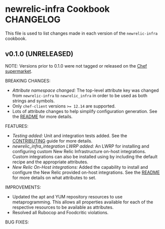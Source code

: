 # newrelic-infra Cookbook CHANGELOG

This file is used to list changes made in each version of the `newrelic-infra` cookbook.

## v0.1.0 (UNRELEASED)

NOTE: Versions prior to 0.1.0 were not tagged or released on the [Chef supermarket][1].

BREAKING CHANGES:

* *Attribute namespace changed:* The top-level attribute key was changed from `newrelic-infra` to `newrelic_infra` in order to be used as both strings and symbols.
* Only `chef-client` versions `>= 12.14` are supported.
* Lots of attribute changes to help simplify configuration generation. See the [README][2] for more details.

FEATURES:

* *Testing added:* Unit and integration tests added. See the [CONTRIBUTING][3] guide for more details.
* *newrelic\_infra\_integration LWRP added:* An LWRP for installing and configuring custom New Relic Infrastructure on-host integrations. Custom integrations can also be installed using by including the default recipe and the appropriate attributes.
* *New Relic On-Host integrations:* Added the capability to install and configure the New Relic provided on-host integrations. See the [README][3] for more details on what attributes to set.

IMPROVEMENTS:

* Updated the apt and YUM repository resources to use metaprogramming. This allows all properties available for each of the respective resources to be available as attributes.
* Resolved all Rubocop and Foodcritic violations.

BUG FIXES:

[1]:  https://supermarket.chef.io/
[2]:  README.md
[3]:  CONTRIBUTING.md

